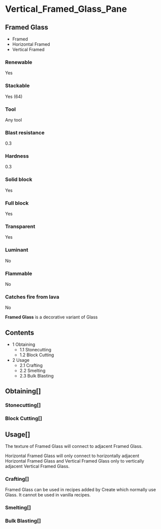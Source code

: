 # Vertical_Framed_Glass_Pane

## Framed Glass

- Framed
- Horizontal Framed
- Vertical Framed

### Renewable

Yes

### Stackable

Yes (64)

### Tool

Any tool

### Blast resistance

0.3

### Hardness

0.3

### Solid block

Yes

### Full block

Yes

### Transparent

Yes

### Luminant

No

### Flammable

No

### Catches fire from lava

No

**Framed Glass** is a decorative variant of Glass

## Contents

- 1 Obtaining
    - 1.1 Stonecutting
    - 1.2 Block Cutting
- 2 Usage
    - 2.1 Crafting
    - 2.2 Smelting
    - 2.3 Bulk Blasting

## Obtaining[]

### Stonecutting[]

### Block Cutting[]

## Usage[]

The texture of Framed Glass will connect to adjacent Framed Glass.

Horizontal Framed Glass will only connect to horizontally adjacent Horizontal Framed Glass and Vertical Framed Glass only to vertically adjacent Vertical Framed Glass.

### Crafting[]

Framed Glass can be used in recipes added by Create which normally use Glass. It cannot be used in vanilla recipes.

### Smelting[]

### Bulk Blasting[]